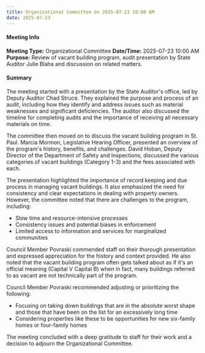 ```yaml
---
title: Organizational Committee on 2025-07-23 10:00 AM
date: 2025-07-23
---
```

#### Meeting Info
**Meeting Type:** Organizational Committee
**Date/Time:** 2025-07-23 10:00 AM
**Purpose:** Review of vacant building program, audit presentation by State Auditor Julie Blaha and discussion on related matters.

#### Summary

The meeting started with a presentation by the State Auditor's office, led by Deputy Auditor Chad Struce. They explained the purpose and process of an audit, including how they identify and address issues such as material weaknesses and significant deficiencies. The auditor also discussed the timeline for completing audits and the importance of receiving all necessary materials on time.

The committee then moved on to discuss the vacant building program in St. Paul. Marcia Mormon, Legislative Hearing Officer, presented an overview of the program's history, benefits, and challenges. David Hoban, Deputy Director of the Department of Safety and Inspections, discussed the various categories of vacant buildings (Category 1-3) and the fees associated with each.

The presentation highlighted the importance of record keeping and due process in managing vacant buildings. It also emphasized the need for consistency and clear expectations in dealing with property owners. However, the committee noted that there are challenges to the program, including:

*   Slow time and resource-intensive processes
*   Consistency issues and potential biases in enforcement
*   Limited access to information and services for marginalized communities

Council Member Povraski commended staff on their thorough presentation and expressed appreciation for the history and context provided. He also noted that the vacant building program often gets talked about as if it's an official meaning (Capital V Capital B) when in fact, many buildings referred to as vacant are not technically part of the program.

Council Member Povraski recommended adjusting or prioritizing the following:

*   Focusing on taking down buildings that are in the absolute worst shape and those that have been on the list for an excessively long time
*   Considering properties like these to be opportunities for new six-family homes or four-family homes

The meeting concluded with a deep gratitude to staff for their work and a decision to adjourn the Organizational Committee.

